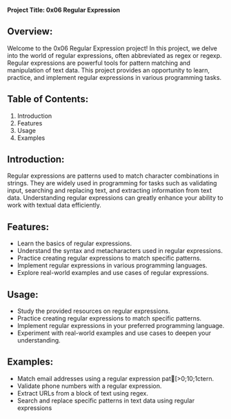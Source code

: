 **Project Title: 0x06 Regular Expression**

## Overview:
Welcome to the 0x06 Regular Expression project! In this project, we delve into the world of regular expressions, often abbreviated as regex or regexp. Regular expressions are powerful tools for pattern matching and manipulation of text data. This project provides an opportunity to learn, practice, and implement regular expressions in various programming tasks.

## Table of Contents:
1. Introduction
2. Features
3. Usage
4. Examples

## Introduction:
Regular expressions are patterns used to match character combinations in strings. They are widely used in programming for tasks such as validating input, searching and replacing text, and extracting information from text data. Understanding regular expressions can greatly enhance your ability to work with textual data efficiently.

## Features:
- Learn the basics of regular expressions.
- Understand the syntax and metacharacters used in regular expressions.
- Practice creating regular expressions to match specific patterns.
- Implement regular expressions in various programming languages.
- Explore real-world examples and use cases of regular expressions.

## Usage:
- Study the provided resources on regular expressions.
- Practice creating regular expressions to match specific patterns.
- Implement regular expressions in your preferred programming language.
- Experiment with real-world examples and use cases to deepen your understanding.

## Examples:
- Match email addresses using a regular expression pat[>0;10;1ctern.
- Validate phone numbers with a regular expression.
- Extract URLs from a block of text using regex.
- Search and replace specific patterns in text data using regular expressions
